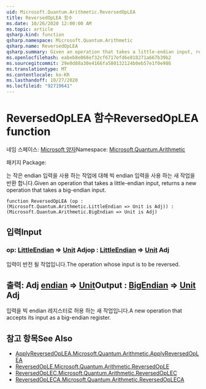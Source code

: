 ```yaml
---
uid: Microsoft.Quantum.Arithmetic.ReversedOpLEA
title: ReversedOpLEA 함수
ms.date: 10/26/2020 12:00:00 AM
ms.topic: article
qsharp.kind: function
qsharp.namespace: Microsoft.Quantum.Arithmetic
qsharp.name: ReversedOpLEA
qsharp.summary: Given an operation that takes a little-endian input, returns a new operation that takes a big-endian input.
ms.openlocfilehash: eabeb8e068ef32cf6717efd6e818271a667b39b2
ms.sourcegitcommit: 29e0d88a30e4166fa580132124b0eb57e1f0e986
ms.translationtype: MT
ms.contentlocale: ko-KR
ms.lasthandoff: 10/27/2020
ms.locfileid: "92719641"
---
```

# <a name="reversedoplea-function"></a><span data-ttu-id="dbdec-102">ReversedOpLEA 함수</span><span class="sxs-lookup"><span data-stu-id="dbdec-102">ReversedOpLEA function</span></span>

<span data-ttu-id="dbdec-103">네임 스페이스: [Microsoft 양자](xref:Microsoft.Quantum.Arithmetic)</span><span class="sxs-lookup"><span data-stu-id="dbdec-103">Namespace: [Microsoft.Quantum.Arithmetic](xref:Microsoft.Quantum.Arithmetic)</span></span>

<span data-ttu-id="dbdec-104">패키지 [](https://nuget.org/packages/)</span><span class="sxs-lookup"><span data-stu-id="dbdec-104">Package: [](https://nuget.org/packages/)</span></span>


<span data-ttu-id="dbdec-105">는 작은 endian 입력을 사용 하는 작업에 대해 빅 endian 입력을 사용 하는 새 작업을 반환 합니다.</span><span class="sxs-lookup"><span data-stu-id="dbdec-105">Given an operation that takes a little-endian input, returns a new operation that takes a big-endian input.</span></span>

```qsharp
function ReversedOpLEA (op : (Microsoft.Quantum.Arithmetic.LittleEndian => Unit is Adj)) : (Microsoft.Quantum.Arithmetic.BigEndian => Unit is Adj)
```


## <a name="input"></a><span data-ttu-id="dbdec-106">입력</span><span class="sxs-lookup"><span data-stu-id="dbdec-106">Input</span></span>

### <a name="op--littleendian--unit-adj"></a><span data-ttu-id="dbdec-107">op: [LittleEndian](xref:Microsoft.Quantum.Arithmetic.LittleEndian) => [Unit](xref:microsoft.quantum.lang-ref.unit) Adj</span><span class="sxs-lookup"><span data-stu-id="dbdec-107">op : [LittleEndian](xref:Microsoft.Quantum.Arithmetic.LittleEndian) => [Unit](xref:microsoft.quantum.lang-ref.unit) Adj</span></span>

<span data-ttu-id="dbdec-108">입력이 반전 될 작업입니다.</span><span class="sxs-lookup"><span data-stu-id="dbdec-108">The operation whose input is to be reversed.</span></span>



## <a name="output--bigendian--unit-adj"></a><span data-ttu-id="dbdec-109">출력: Adj [endian](xref:Microsoft.Quantum.Arithmetic.BigEndian) => [Unit](xref:microsoft.quantum.lang-ref.unit)</span><span class="sxs-lookup"><span data-stu-id="dbdec-109">Output : [BigEndian](xref:Microsoft.Quantum.Arithmetic.BigEndian) => [Unit](xref:microsoft.quantum.lang-ref.unit) Adj</span></span>

<span data-ttu-id="dbdec-110">입력을 빅 endian 레지스터로 허용 하는 새 작업입니다.</span><span class="sxs-lookup"><span data-stu-id="dbdec-110">A new operation that accepts its input as a big-endian register.</span></span>

## <a name="see-also"></a><span data-ttu-id="dbdec-111">참고 항목</span><span class="sxs-lookup"><span data-stu-id="dbdec-111">See Also</span></span>

- [<span data-ttu-id="dbdec-112">ApplyReversedOpLEA.</span><span class="sxs-lookup"><span data-stu-id="dbdec-112">Microsoft.Quantum.Arithmetic.ApplyReversedOpLEA</span></span>](xref:Microsoft.Quantum.Arithmetic.ApplyReversedOpLEA)
- [<span data-ttu-id="dbdec-113">ReversedOpLE.</span><span class="sxs-lookup"><span data-stu-id="dbdec-113">Microsoft.Quantum.Arithmetic.ReversedOpLE</span></span>](xref:Microsoft.Quantum.Arithmetic.ReversedOpLE)
- [<span data-ttu-id="dbdec-114">ReversedOpLEC.</span><span class="sxs-lookup"><span data-stu-id="dbdec-114">Microsoft.Quantum.Arithmetic.ReversedOpLEC</span></span>](xref:Microsoft.Quantum.Arithmetic.ReversedOpLEC)
- [<span data-ttu-id="dbdec-115">ReversedOpLECA.</span><span class="sxs-lookup"><span data-stu-id="dbdec-115">Microsoft.Quantum.Arithmetic.ReversedOpLECA</span></span>](xref:Microsoft.Quantum.Arithmetic.ReversedOpLECA)